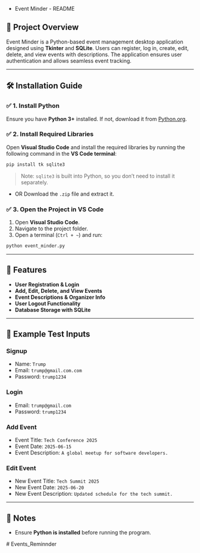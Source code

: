 * Event Minder - README

## 📌 Project Overview
Event Minder is a Python-based event management desktop application designed using **Tkinter** and **SQLite**. Users can register, log in, create, edit, delete, and view events with descriptions. The application ensures user authentication and allows seamless event tracking.

---

## 🛠 Installation Guide

### ✅ **1. Install Python**
Ensure you have **Python 3+** installed. If not, download it from [Python.org](https://www.python.org/downloads/).




### ✅ **2. Install Required Libraries**
Open **Visual Studio Code** and install the required libraries by running the following command in the **VS Code terminal**:

```sh
pip install tk sqlite3
```
> Note: `sqlite3` is built into Python, so you don’t need to install it separately.


- OR Download the `.zip` file and extract it.

### ✅ **3. Open the Project in VS Code**
1. Open **Visual Studio Code**.
2. Navigate to the project folder.
3. Open a terminal (`Ctrl + ~`) and run:
```sh
python event_minder.py
```

---

## 🚀 Features
- **User Registration & Login**
- **Add, Edit, Delete, and View Events**
- **Event Descriptions & Organizer Info**
- **User Logout Functionality**
- **Database Storage with SQLite**

---

## 📝 Example Test Inputs
### **Signup**
- Name: `Trump`
- Email: `trump@gmail.com.com`
- Password: `trump1234`

### **Login**
- Email: `trump@gmail.com`
- Password: `trump1234`

### **Add Event**
- Event Title: `Tech Conference 2025`
- Event Date: `2025-06-15`
- Event Description: `A global meetup for software developers.`

### **Edit Event**
- New Event Title: `Tech Summit 2025`
- New Event Date: `2025-06-20`
- New Event Description: `Updated schedule for the tech summit.`

---

## 📌 Notes
- Ensure **Python is installed** before running the program.




#   E v e n t s _ R e m i n n d e r 
 
 
